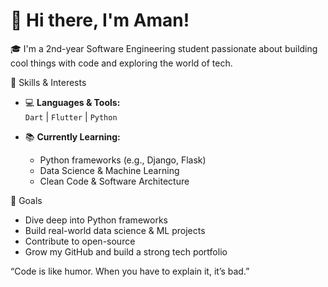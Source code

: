 # 👋 Hi there, I'm Aman!
🎓 I'm a 2nd-year Software Engineering student passionate about building cool things with code and exploring the world of tech.

 🧠 Skills & Interests

- 💻 **Languages & Tools:**  
  `Dart` | `Flutter` | `Python`

- 📚 **Currently Learning:**  
  - Python frameworks (e.g., Django, Flask)
  - Data Science & Machine Learning
  - Clean Code & Software Architecture

 🎯 Goals

- Dive deep into Python frameworks
- Build real-world data science & ML projects
- Contribute to open-source
- Grow my GitHub and build a strong tech portfolio

“Code is like humor. When you have to explain it, it’s bad.”
